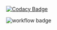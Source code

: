 
[![Codacy Badge](https://api.codacy.com/project/badge/Grade/24391d27fa3f4309a79654f9ddd7daf6)](https://app.codacy.com/gh/mitzaa/COSC345-Helmet?utm_source=github.com&utm_medium=referral&utm_content=mitzaa/COSC345-Helmet&utm_campaign=Badge_Grade_Settings)

![workflow badge](https://github.com/mitzaa/COSC345-Helmet/actions/workflows/gradle.yml/badge.svg)
